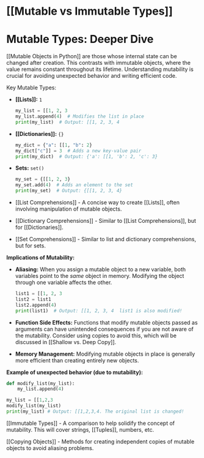 # [[Mutable vs Immutable Types]]
# Mutable Types: Deeper Dive

[[Mutable Objects in Python]] are those whose internal state can be changed after creation.  This contrasts with immutable objects, where the value remains constant throughout its lifetime.  Understanding mutability is crucial for avoiding unexpected behavior and writing efficient code.

Key Mutable Types:

* **[[Lists]]:**  `1`
    ```python
    my_list = [[1, 2, 3
    my_list.append(4)  # Modifies the list in place
    print(my_list)  # Output: [[1, 2, 3, 4
    ```

* **[[Dictionaries]]:** `{}`
    ```python
    my_dict = {"a": [[1, "b": 2}
    my_dict["c"]] = 3  # Adds a new key-value pair
    print(my_dict)  # Output: {'a': [[1, 'b': 2, 'c': 3}
    ```

* **Sets:** `set()`
    ```python
    my_set = {[[1, 2, 3}
    my_set.add(4)  # Adds an element to the set
    print(my_set)  # Output: {[[1, 2, 3, 4}
    ```

* [[List Comprehensions]] -  A concise way to create [[Lists]], often involving manipulation of mutable objects.


* [[Dictionary Comprehensions]] - Similar to [[List Comprehensions]], but for [[Dictionaries]].


* [[Set Comprehensions]] -  Similar to list and dictionary comprehensions, but for sets.


**Implications of Mutability:**

* **Aliasing:** When you assign a mutable object to a new variable, both variables point to the *same* object in memory. Modifying the object through one variable affects the other.

    ```python
    list1 = [[1, 2, 3
    list2 = list1
    list2.append(4)
    print(list1)  # Output: [[1, 2, 3, 4  list1 is also modified!
    ```

* **Function Side Effects:**  Functions that modify mutable objects passed as arguments can have unintended consequences if you are not aware of the mutability.  Consider using copies to avoid this, which will be discussed in [[Shallow vs. Deep Copy]].

* **Memory Management:**  Modifying mutable objects in place is generally more efficient than creating entirely new objects.


**Example of unexpected behavior (due to mutability):**

```python
def modify_list(my_list):
    my_list.append(4)

my_list = [[1,2,3
modify_list(my_list)
print(my_list) # Output: [[1,2,3,4. The original list is changed!
```

[[Immutable Types]] - A comparison to help solidify the concept of mutability.  This will cover strings, [[Tuples]], numbers, etc.

[[Copying Objects]] -  Methods for creating independent copies of mutable objects to avoid aliasing problems.
